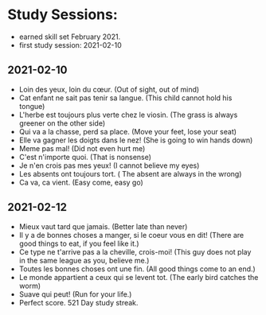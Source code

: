 # Study Sessions:
* earned skill set February 2021. 
* first study session: 2021-02-10

## 2021-02-10
* Loin des yeux, loin du cœur. (Out of sight, out of mind) 
* Cat enfant ne sait pas tenir sa langue. (This child cannot hold his tongue)
* L'herbe est toujours plus verte chez le viosin. (The grass is always greener on the other side)
* Qui va a la chasse, perd sa place. (Move your feet, lose your seat)
* Elle va gagner les doigts dans le nez! (She is going to win hands down)
* Meme pas mal! (Did not even hurt me)
* C'est n'importe quoi. (That is nonsense)
* Je n'en crois pas mes yeux! (I cannot believe my eyes)
* Les absents ont toujours tort. ( The absent are always in the wrong)
* Ca va, ca vient. (Easy come, easy go)

## 2021-02-12
* Mieux vaut tard que jamais. (Better late than never)
* Il y a de bonnes choses a manger, si le coeur vous en dit! (There are good things to eat, if you feel like it.)
* Ce type ne t'arrive pas a la cheville, crois-moi! (This guy does not play in the same league as you, believe me.)
* Toutes les bonnes choses ont une fin. (All good things come to an end.)
* Le monde appartient a ceux qui se levent tot. (The early bird catches the worm)
* Suave qui peut! (Run for your life.)
* Perfect score. 521 Day study streak. 
